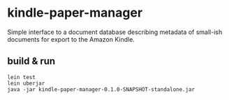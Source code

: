 # kindle-paper-manager

Simple interface to a document database describing metadata of
small-ish documents for export to the Amazon Kindle.

## build & run

<pre><code>lein test
lein uberjar
java -jar kindle-paper-manager-0.1.0-SNAPSHOT-standalone.jar</code></pre>
